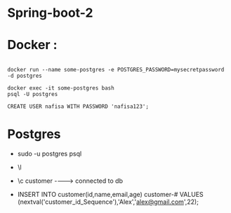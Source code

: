 # Spring-boot-2

# Docker :

```

docker run --name some-postgres -e POSTGRES_PASSWORD=mysecretpassword -d postgres

docker exec -it some-postgres bash
psql -U postgres

CREATE USER nafisa WITH PASSWORD 'nafisa123';
```
# Postgres 
- sudo -u postgres psql
- \l
- \c customer ----> connected to db
  
- INSERT INTO customer(id,name,email,age)
customer-# VALUES (nextval('customer_id_Sequence'),'Alex','alex@gmail.com',22);
